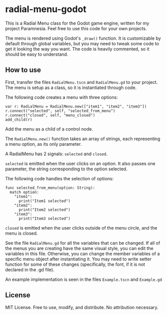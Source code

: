 # radial-menu-godot
This is a Radial Menu class for the Godot game engine, written for my project Paramnesia. Feel free to use this code for your own projects.

The menu is rendered using Godot's `_draw()` function. It is customizable by default through global variables, but you may need to tweak some code to get it looking the way you want. The code is heavily commented, so it should be easy to understand.

## How to use
First, transfer the files `RadialMenu.tscn` and `RadialMenu.gd` to your project. The menu is setup as a class, so it is instantiated through code.

The following code creates a menu with three options:
```
var r: RadialMenu = RadialMenu.new(["item1", "item2", "item3"])
r.connect("selected", self, "selected_from_menu")
r.connect("closed", self, "menu_closed")
add_child(r)
 ```
Add the menu as a child of a control node.

The `RadialMenu.new()` function takes an array of strings, each representing a menu option, as its only parameter.

A RadialMenu has 2 signals: `selected` and `closed`.

`selected` is emitted when the user clicks on an option. It also passes one parameter, the string corresponding to the option selected.

The following code handles the selection of options:
```
func selected_from_menu(option: String):
  match option:
    "item1":
      print("Item1 selected")
    "item2":
      print("Item2 selected")
    "item3":
      print("Item3 selected")
```
`closed` is emitted when the user clicks outside of the menu circle, and the menu is closed.

See the file `RadialMenu.gd` for all the variables that can be changed. If all of the menus you are creating have the same visual style, you can edit the variables in this file. Otherwise, you can change the member variables of a specific menu object after instantiating it. You may need to write setter function for some of these changes (specifically, the font, if it is not declared in the .gd file).

An example implementation is seen in the files `Example.tscn` and `Example.gd`

## License
MIT License. Free to use, modify, and distribute. No attribution necessary.
